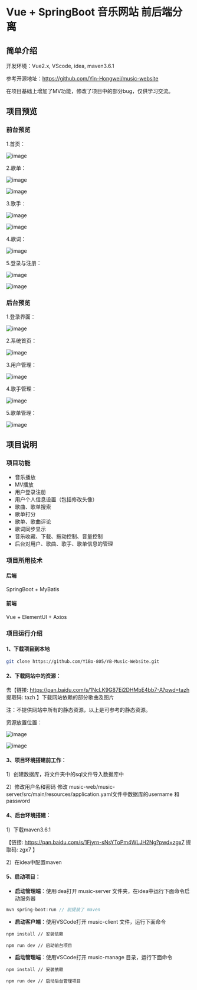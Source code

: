 # Vue + SpringBoot 音乐网站  前后端分离

## 简单介绍
开发环境：Vue2.x, VScode, idea, maven3.6.1

参考开源地址：https://github.com/Yin-Hongwei/music-website

在项目基础上增加了MV功能，修改了项目中的部分bug，仅供学习交流。

## 项目预览

### 前台预览

1.首页：

![image](https://user-images.githubusercontent.com/79205996/169451513-5ad7bdaa-62fd-4b62-91af-5bed1a316464.png)

2.歌单：

![image](https://user-images.githubusercontent.com/79205996/169451802-474d2038-7e08-4708-888a-aec9b97b3a6e.png)

![image](https://user-images.githubusercontent.com/79205996/169451923-dedde162-8536-4b56-b327-ba0ba8d8f03e.png)

3.歌手：

![image](https://user-images.githubusercontent.com/79205996/169451990-f784875c-3a93-4d03-8d38-756247482a52.png)

![image](https://user-images.githubusercontent.com/79205996/169452063-c73bad5d-c873-43f5-bbff-e36cfc83baf5.png)

4.歌词：

![image](https://user-images.githubusercontent.com/79205996/169452479-217937cc-21e6-437d-93a1-5abd9ff6cc80.png)

5.登录与注册：

![image](https://user-images.githubusercontent.com/79205996/169452131-5342c322-8ff2-4636-937c-43a08250cec2.png)

![image](https://user-images.githubusercontent.com/79205996/169452158-48c6b71e-cbd2-4005-b027-e22117b31c03.png)


### 后台预览

1.登录界面：

![image](https://user-images.githubusercontent.com/79205996/169454927-c9914e34-1424-4407-8b7f-5ebd47b4e9c0.png)

2.系统首页：

![image](https://user-images.githubusercontent.com/79205996/169452596-c614c021-797f-4cc1-a1f7-f2321f85a3e4.png)

3.用户管理：

![image](https://user-images.githubusercontent.com/79205996/169452659-44c26a72-6471-461d-81b2-230646bae1c4.png)

4.歌手管理：

![image](https://user-images.githubusercontent.com/79205996/169452714-6ff0905c-0533-44a6-b3ca-17c1cd52be4a.png)

5.歌单管理：

![image](https://user-images.githubusercontent.com/79205996/169452764-bfff9c73-a6ce-4c02-91a8-3bd07dc8033c.png)


## 项目说明

### 项目功能

- 音乐播放
- MV播放
- 用户登录注册
- 用户个人信息设置（包括修改头像）
- 歌曲、歌单搜索
- 歌单打分
- 歌单、歌曲评论
- 歌词同步显示
- 音乐收藏、下载、拖动控制、音量控制
- 后台对用户、歌曲、歌手、歌单信息的管理 

### 项目所用技术

#### 后端
SpringBoot + MyBatis

#### 前端
Vue + ElementUI + Axios

### 项目运行介绍

#### 1、下载项目到本地

```bash
git clone https://github.com/YiBo-805/YB-Music-Website.git
```

#### 2、下载网站中的资源：

去【链接: https://pan.baidu.com/s/1NcLK9G87Ei2DHMbE4bb7-A?pwd=tazh 提取码:  tazh 】下载网站依赖的部分歌曲及图片

注：不提供网站中所有的静态资源，以上是可参考的静态资源。

资源放置位置：

![image](https://user-images.githubusercontent.com/79205996/169477413-151d20fa-0460-4801-96f3-4d6eb9becc91.png)

![image](https://user-images.githubusercontent.com/79205996/169477495-d6ab2374-b245-4572-9a16-edaf733ef90e.png)

#### 3、项目环境搭建前工作：

1）创建数据库，将文件夹中的sql文件导入数据库中

2）修改用户名和密码  修改 music-web/music-server/src/main/resources/application.yaml文件中数据库的username 和 password

#### 4、后台环境搭建：

1）下载maven3.6.1 

【链接: https://pan.baidu.com/s/1Fjyrn-sNsYToPm4WLJH2Ng?pwd=zgx7 提取码:  zgx7 】

2）在idea中配置maven

#### 5、启动项目：

- **启动管理端**：使用idea打开 music-server 文件夹，在idea中运行下面命令启动服务器

```js
mvn spring-boot:run // 前提装了 maven
```

- **启动客户端**：使用VSCode打开 music-client 文件，运行下面命令

```
npm install // 安装依赖

npm run dev // 启动前台项目
```

- **启动管理端**：使用VSCode打开 music-manage 目录，运行下面命令

```
npm install // 安装依赖

npm run dev // 启动后台管理项目
```


